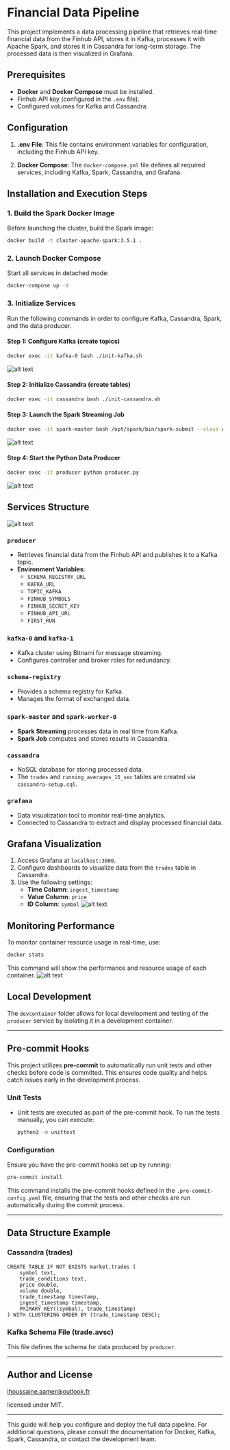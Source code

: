 # Financial Data Pipeline

This project implements a data processing pipeline that retrieves real-time financial data from the Finhub API, stores it in Kafka, processes it with Apache Spark, and stores it in Cassandra for long-term storage. The processed data is then visualized in Grafana.

## Prerequisites

- **Docker** and **Docker Compose** must be installed.
- Finhub API key (configured in the `.env` file).
- Configured volumes for Kafka and Cassandra.

## Configuration

1. **.env File**: This file contains environment variables for configuration, including the Finhub API key.

2. **Docker Compose**: The `docker-compose.yml` file defines all required services, including Kafka, Spark, Cassandra, and Grafana.

## Installation and Execution Steps

### 1. Build the Spark Docker Image

Before launching the cluster, build the Spark image:

```bash
docker build -t cluster-apache-spark:3.5.1 .
```

### 2. Launch Docker Compose

Start all services in detached mode:

```bash
docker-compose up -d
```

### 3. Initialize Services

Run the following commands in order to configure Kafka, Cassandra, Spark, and the data producer.

#### Step 1: Configure Kafka (create topics)

```bash
docker exec -it kafka-0 bash ./init-kafka.sh
```
![alt text](/docs/image-1.png)

#### Step 2: Initialize Cassandra (create tables)

```bash
docker exec -it cassandra bash ./init-cassandra.sh
```

#### Step 3: Launch the Spark Streaming Job

```bash
docker exec -it spark-master bash /opt/spark/bin/spark-submit --class org.finhub.sparkjob.SparkJob /opt/spark-apps/app.jar
```
![alt text](/docs/image-2.png)

#### Step 4: Start the Python Data Producer

```bash
docker exec -it producer python producer.py
```
![alt text](/docs/image-3.png)

## Services Structure
![alt text](/docs/schema.png)

### `producer`

- Retrieves financial data from the Finhub API and publishes it to a Kafka topic.
- **Environment Variables**:
  - `SCHEMA_REGISTRY_URL`
  - `KAFKA_URL`
  - `TOPIC_KAFKA`
  - `FINHUB_SYMBOLS`
  - `FINHUB_SECRET_KEY`
  - `FINHUB_API_URL`
  - `FIRST_RUN`

### `kafka-0` and `kafka-1`

- Kafka cluster using Bitnami for message streaming.
- Configures controller and broker roles for redundancy.

### `schema-registry`

- Provides a schema registry for Kafka.
- Manages the format of exchanged data.

### `spark-master` and `spark-worker-0`

- **Spark Streaming** processes data in real time from Kafka.
- **Spark Job** computes and stores results in Cassandra.

### `cassandra`

- NoSQL database for storing processed data.
- The `trades` and `running_averages_15_sec` tables are created via `cassandra-setup.cql`.

### `grafana`

- Data visualization tool to monitor real-time analytics.
- Connected to Cassandra to extract and display processed financial data.

## Grafana Visualization

1. Access Grafana at `localhost:3000`.
2. Configure dashboards to visualize data from the `trades` table in Cassandra.
3. Use the following settings:
   - **Time Column**: `ingest_timestamp`
   - **Value Column**: `price`
   - **ID Column**: `symbol`
![alt text](/docs/image-4.png)

## Monitoring Performance

To monitor container resource usage in real-time, use:

```bash
docker stats
```
This command will show the performance and resource usage of each container.
![alt text](/docs/image.png)

## Local Development

The `devcontainer` folder allows for local development and testing of the `producer` service by isolating it in a development container.

---

## Pre-commit Hooks

This project utilizes **pre-commit** to automatically run unit tests and other checks before code is committed. This ensures code quality and helps catch issues early in the development process.

### Unit Tests

- Unit tests are executed as part of the pre-commit hook. To run the tests manually, you can execute:

  ```bash
  python3 -m unittest
  ```

### Configuration

Ensure you have the pre-commit hooks set up by running:

```bash
pre-commit install
```

This command installs the pre-commit hooks defined in the `.pre-commit-config.yaml` file, ensuring that the tests and other checks are run automatically during the commit process.

---

## Data Structure Example

### Cassandra (trades)

```cql
CREATE TABLE IF NOT EXISTS market.trades (
    symbol text,
    trade_conditions text,
    price double,
    volume double,
    trade_timestamp timestamp,
    ingest_timestamp timestamp,
    PRIMARY KEY((symbol), trade_timestamp)
) WITH CLUSTERING ORDER BY (trade_timestamp DESC);
```

### Kafka Schema File (trade.avsc)

This file defines the schema for data produced by `producer`.

---

## Author and License

lhoussaine.aamer@outlook.fr

licensed under MIT.

---

This guide will help you configure and deploy the full data pipeline. For additional questions, please consult the documentation for Docker, Kafka, Spark, Cassandra, or contact the development team.
